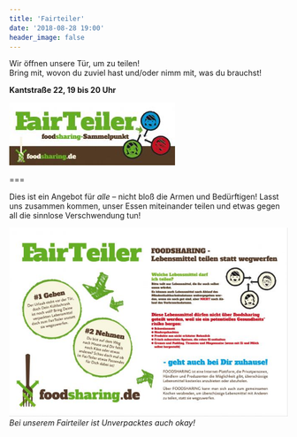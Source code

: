 ```yaml
---
title: 'Fairteiler'
date: '2018-08-28 19:00'
header_image: false
---
```


Wir öffnen unsere Tür, um zu teilen! <br>
Bring mit, wovon du zuviel hast und/oder nimm mit, was du brauchst!

**Kantstraße 22, 19 bis 20 Uhr**

![](fairteiler_small.jpg)

===

Dies ist ein Angebot für _alle_ – nicht bloß die Armen und Bedürftigen! Lasst uns zusammen kommen, unser Essen miteinander teilen und etwas gegen all die sinnlose Verschwendung tun!

![](fairteiler_info.jpg)<br>
_Bei unserem Fairteiler ist Unverpacktes auch okay!_

